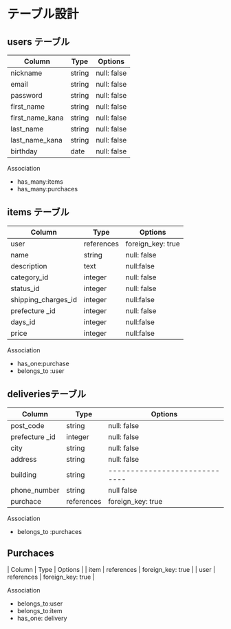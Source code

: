 

# テーブル設計

## users テーブル

| Column         | Type   | Options     |
| --------       | ------ | ----------- |
| nickname       | string | null: false |
| email          | string | null: false |
| password       | string | null: false |
| first_name     | string | null: false |
| first_name_kana| string | null: false |
| last_name      | string | null: false |
|last_name_kana  | string | null: false |
| birthday       | date   | null: false |

Association

 - has_many:items
 - has_many:purchaces
 

## items テーブル

| Column             | Type      | Options           |
| ------             | ------    | -----------       |
| user               | references| foreign_key: true |
|name                |string     | null: false       |
|description         | text      |null:false         |
|category_id         |integer    | null: false       |
|status_id           | integer   |null: false        |
|shipping_charges_id |integer    |null:false         |
|prefecture _id      | integer   | null: false       |
|days_id             |integer    | null:false        |
|price               | integer   | null:false        |


Association

- has_one:purchase
- belongs_to :user


##  deliveriesテーブル


| Column         | Type       | Options                        |
| ------         | ---------- | ------------------------------ |
| post_code      | string     | null: false                    |
| prefecture _id | integer    | null: false                    |
|city            | string     | null: false                    |
|address         | string     | null: false                    |
|building        | string     | -----------------------------  |
|phone_number    | string     | null false                     |
|purchace        | references | foreign_key: true              |

 Association

 - belongs_to :purchaces


## Purchaces
| Column      | Type       | Options                        |
| item        | references | foreign_key: true              |
| user        | references | foreign_key: true              |

Association

- belongs_to:user
- belongs_to:item
- has_one: delivery
